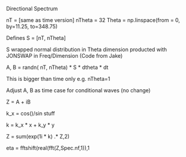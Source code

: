 

Directional Spectrum

nT = [same as time version]
nTheta = 32
Theta = np.linspace(from = 0, by=11.25, to=348.75)

Defines
S = [nT, nTheta]

S wrapped normal distribution in Theta dimension producted with JONSWAP in Freq/Dimension (Code from Jake)

A, B  = randn( nT, nTheta)  *  S * dtheta * dt

This is bigger than time only e.g. nTheta=1

Adjust A, B as time case for conditional waves (no change)

Z = A + iB

k_x = cos()/sin stuff

k = k_x * x + k_y * y

Z = sum(exp(1i * k) .* Z,2)

eta = fftshift(real(fft(Z,Spec.nf,1)),1